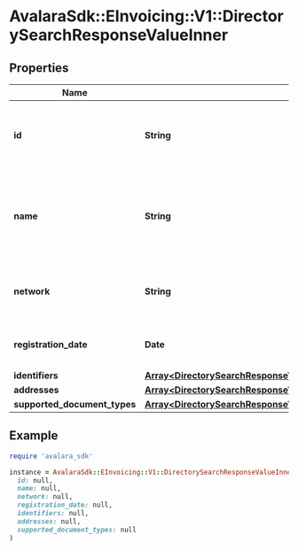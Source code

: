# AvalaraSdk::EInvoicing::V1::DirectorySearchResponseValueInner

## Properties

| Name | Type | Description | Notes |
| ---- | ---- | ----------- | ----- |
| **id** | **String** | Avalara unique ID of the participant in the directory. | [optional] |
| **name** | **String** | Name of the participant (typically, the name of the business entity). | [optional] |
| **network** | **String** | The network where the participant is present. | [optional] |
| **registration_date** | **Date** | Registration date of the participant if available | [optional] |
| **identifiers** | [**Array&lt;DirectorySearchResponseValueInnerIdentifiersInner&gt;**](DirectorySearchResponseValueInnerIdentifiersInner.md) |  | [optional] |
| **addresses** | [**Array&lt;DirectorySearchResponseValueInnerAddressesInner&gt;**](DirectorySearchResponseValueInnerAddressesInner.md) |  | [optional] |
| **supported_document_types** | [**Array&lt;DirectorySearchResponseValueInnerSupportedDocumentTypesInner&gt;**](DirectorySearchResponseValueInnerSupportedDocumentTypesInner.md) |  | [optional] |

## Example

```ruby
require 'avalara_sdk'

instance = AvalaraSdk::EInvoicing::V1::DirectorySearchResponseValueInner.new(
  id: null,
  name: null,
  network: null,
  registration_date: null,
  identifiers: null,
  addresses: null,
  supported_document_types: null
)
```


